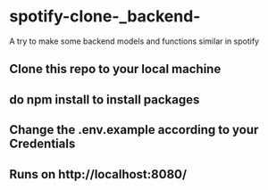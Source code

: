 # spotify-clone-_backend-
A try to make some backend models and functions similar in spotify  


## Clone this repo to your local machine 

## do npm install to install packages 

## Change the .env.example according to your Credentials

## Runs on http://localhost:8080/


